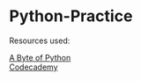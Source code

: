 # Python-Practice

Resources used:

[A Byte of Python](https://www.gitbook.com/book/swaroopch/byte-of-python/details)<br />
[Codecademy](https://www.codecademy.com/learn/python)